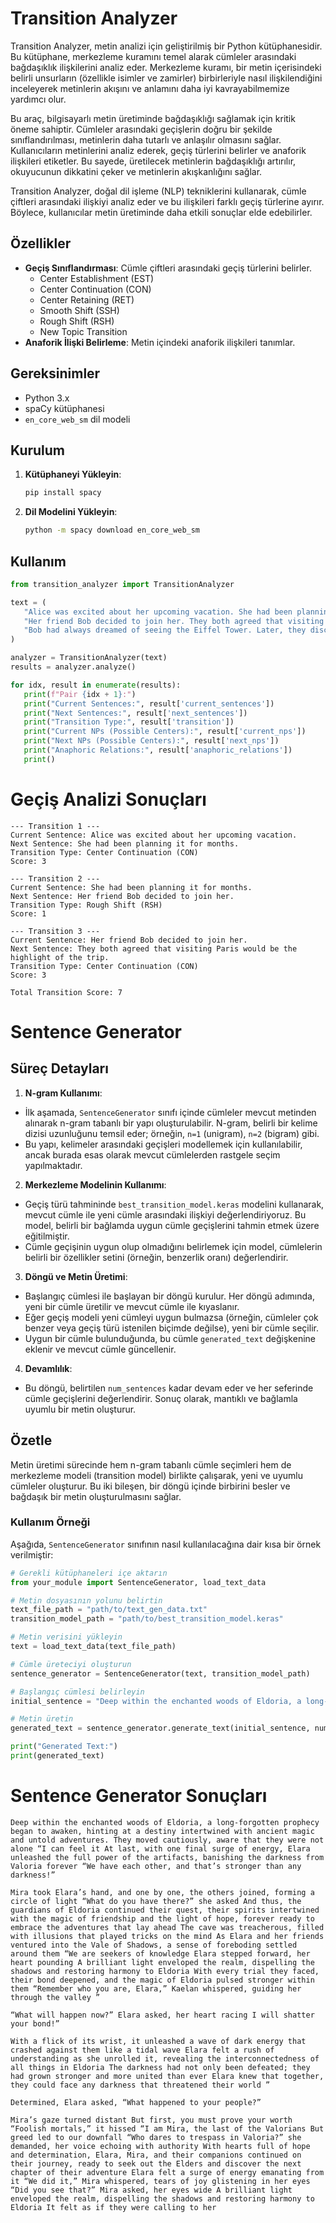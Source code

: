 # Transition Analyzer

Transition Analyzer, metin analizi için geliştirilmiş bir Python kütüphanesidir. Bu kütüphane, merkezleme kuramını temel alarak cümleler arasındaki bağdaşıklık ilişkilerini analiz eder. Merkezleme kuramı, bir metin içerisindeki belirli unsurların (özellikle isimler ve zamirler) birbirleriyle nasıl ilişkilendiğini inceleyerek metinlerin akışını ve anlamını daha iyi kavrayabilmemize yardımcı olur.

Bu araç, bilgisayarlı metin üretiminde bağdaşıklığı sağlamak için kritik öneme sahiptir. Cümleler arasındaki geçişlerin doğru bir şekilde sınıflandırılması, metinlerin daha tutarlı ve anlaşılır olmasını sağlar. Kullanıcıların metinlerini analiz ederek, geçiş türlerini belirler ve anaforik ilişkileri etiketler. Bu sayede, üretilecek metinlerin bağdaşıklığı artırılır, okuyucunun dikkatini çeker ve metinlerin akışkanlığını sağlar.

Transition Analyzer, doğal dil işleme (NLP) tekniklerini kullanarak, cümle çiftleri arasındaki ilişkiyi analiz eder ve bu ilişkileri farklı geçiş türlerine ayırır. Böylece, kullanıcılar metin üretiminde daha etkili sonuçlar elde edebilirler.

## Özellikler

- **Geçiş Sınıflandırması**: Cümle çiftleri arasındaki geçiş türlerini belirler.
  - Center Establishment (EST)
  - Center Continuation (CON)
  - Center Retaining (RET)
  - Smooth Shift (SSH)
  - Rough Shift (RSH)
  - New Topic Transition
- **Anaforik İlişki Belirleme**: Metin içindeki anaforik ilişkileri tanımlar.

## Gereksinimler

- Python 3.x
- spaCy kütüphanesi
- `en_core_web_sm` dil modeli

## Kurulum

1. **Kütüphaneyi Yükleyin**:

   ```bash
   pip install spacy
2. **Dil Modelini Yükleyin**:

   ```bash
   python -m spacy download en_core_web_sm


## Kullanım
   ```python
   from transition_analyzer import TransitionAnalyzer

   text = (
      "Alice was excited about her upcoming vacation. She had been planning it for months. "
      "Her friend Bob decided to join her. They both agreed that visiting Paris would be the highlight of the trip. "
      "Bob had always dreamed of seeing the Eiffel Tower. Later, they discussed what to do in the city."
   )

   analyzer = TransitionAnalyzer(text)
   results = analyzer.analyze()

   for idx, result in enumerate(results):
      print(f"Pair {idx + 1}:")
      print("Current Sentences:", result['current_sentences'])
      print("Next Sentences:", result['next_sentences'])
      print("Transition Type:", result['transition'])
      print("Current NPs (Possible Centers):", result['current_nps'])
      print("Next NPs (Possible Centers):", result['next_nps'])
      print("Anaphoric Relations:", result['anaphoric_relations'])
      print()
   ```
# Geçiş Analizi Sonuçları
   ```
   --- Transition 1 ---
   Current Sentence: Alice was excited about her upcoming vacation.
   Next Sentence: She had been planning it for months.
   Transition Type: Center Continuation (CON)
   Score: 3

   --- Transition 2 ---
   Current Sentence: She had been planning it for months.
   Next Sentence: Her friend Bob decided to join her.
   Transition Type: Rough Shift (RSH)
   Score: 1

   --- Transition 3 ---
   Current Sentence: Her friend Bob decided to join her.
   Next Sentence: They both agreed that visiting Paris would be the highlight of the trip.
   Transition Type: Center Continuation (CON)
   Score: 3

   Total Transition Score: 7
   ```
     
# Sentence Generator


## Süreç Detayları

1. **N-gram Kullanımı**:
- İlk aşamada, `SentenceGenerator` sınıfı içinde cümleler mevcut metinden alınarak n-gram tabanlı bir yapı oluşturulabilir. N-gram, belirli bir kelime dizisi uzunluğunu temsil eder; örneğin, `n=1` (unigram), `n=2` (bigram) gibi.
- Bu yapı, kelimeler arasındaki geçişleri modellemek için kullanılabilir, ancak burada esas olarak mevcut cümlelerden rastgele seçim yapılmaktadır.

2. **Merkezleme Modelinin Kullanımı**:
- Geçiş türü tahmininde `best_transition_model.keras` modelini kullanarak, mevcut cümle ile yeni cümle arasındaki ilişkiyi değerlendiriyoruz. Bu model, belirli bir bağlamda uygun cümle geçişlerini tahmin etmek üzere eğitilmiştir.
- Cümle geçişinin uygun olup olmadığını belirlemek için model, cümlelerin belirli bir özellikler setini (örneğin, benzerlik oranı) değerlendirir.

3. **Döngü ve Metin Üretimi**:
- Başlangıç cümlesi ile başlayan bir döngü kurulur. Her döngü adımında, yeni bir cümle üretilir ve mevcut cümle ile kıyaslanır.
- Eğer geçiş modeli yeni cümleyi uygun bulmazsa (örneğin, cümleler çok benzer veya geçiş türü istenilen biçimde değilse), yeni bir cümle seçilir.
- Uygun bir cümle bulunduğunda, bu cümle `generated_text` değişkenine eklenir ve mevcut cümle güncellenir.

4. **Devamlılık**:
- Bu döngü, belirtilen `num_sentences` kadar devam eder ve her seferinde cümle geçişlerini değerlendirir. Sonuç olarak, mantıklı ve bağlamla uyumlu bir metin oluşturur.

## Özetle
Metin üretimi sürecinde hem n-gram tabanlı cümle seçimleri hem de merkezleme modeli (transition model) birlikte çalışarak, yeni ve uyumlu cümleler oluşturur. Bu iki bileşen, bir döngü içinde birbirini besler ve bağdaşık bir metin oluşturulmasını sağlar.

### Kullanım Örneği

Aşağıda, `SentenceGenerator` sınıfının nasıl kullanılacağına dair kısa bir örnek verilmiştir:

   ```python
   # Gerekli kütüphaneleri içe aktarın
   from your_module import SentenceGenerator, load_text_data

   # Metin dosyasının yolunu belirtin
   text_file_path = "path/to/text_gen_data.txt"
   transition_model_path = "path/to/best_transition_model.keras"

   # Metin verisini yükleyin
   text = load_text_data(text_file_path)

   # Cümle üreteciyi oluşturun
   sentence_generator = SentenceGenerator(text, transition_model_path)

   # Başlangıç cümlesi belirleyin
   initial_sentence = "Deep within the enchanted woods of Eldoria, a long-forgotten prophecy began to awaken."

   # Metin üretin
   generated_text = sentence_generator.generate_text(initial_sentence, num_sentences=5)

   print("Generated Text:")
   print(generated_text)
   ```
# Sentence Generator Sonuçları
   ```
   Deep within the enchanted woods of Eldoria, a long-forgotten prophecy began to awaken, hinting at a destiny intertwined with ancient magic and untold adventures. They moved cautiously, aware that they were not alone “I can feel it At last, with one final surge of energy, Elara unleashed the full power of the artifacts, banishing the darkness from Valoria forever “We have each other, and that’s stronger than any darkness!”

   Mira took Elara’s hand, and one by one, the others joined, forming a circle of light “What do you have there?” she asked And thus, the guardians of Eldoria continued their quest, their spirits intertwined with the magic of friendship and the light of hope, forever ready to embrace the adventures that lay ahead The cave was treacherous, filled with illusions that played tricks on the mind As Elara and her friends ventured into the Vale of Shadows, a sense of foreboding settled around them “We are seekers of knowledge Elara stepped forward, her heart pounding A brilliant light enveloped the realm, dispelling the shadows and restoring harmony to Eldoria With every trial they faced, their bond deepened, and the magic of Eldoria pulsed stronger within them “Remember who you are, Elara,” Kaelan whispered, guiding her through the valley ”

   “What will happen now?” Elara asked, her heart racing I will shatter your bond!”

   With a flick of its wrist, it unleashed a wave of dark energy that crashed against them like a tidal wave Elara felt a rush of understanding as she unrolled it, revealing the interconnectedness of all things in Eldoria The darkness had not only been defeated; they had grown stronger and more united than ever Elara knew that together, they could face any darkness that threatened their world ”

   Determined, Elara asked, “What happened to your people?”

   Mira’s gaze turned distant But first, you must prove your worth “Foolish mortals,” it hissed “I am Mira, the last of the Valorians But greed led to our downfall “Who dares to trespass in Valoria?” she demanded, her voice echoing with authority With hearts full of hope and determination, Elara, Mira, and their companions continued on their journey, ready to seek out the Elders and discover the next chapter of their adventure Elara felt a surge of energy emanating from it “We did it,” Mira whispered, tears of joy glistening in her eyes “Did you see that?” Mira asked, her eyes wide A brilliant light enveloped the realm, dispelling the shadows and restoring harmony to Eldoria It felt as if they were calling to her
   ```